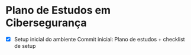 # Plano de Estudos em Cibersegurança
- [x] Setup inicial do ambiente
Commit inicial: Plano de estudos + checklist de setup
